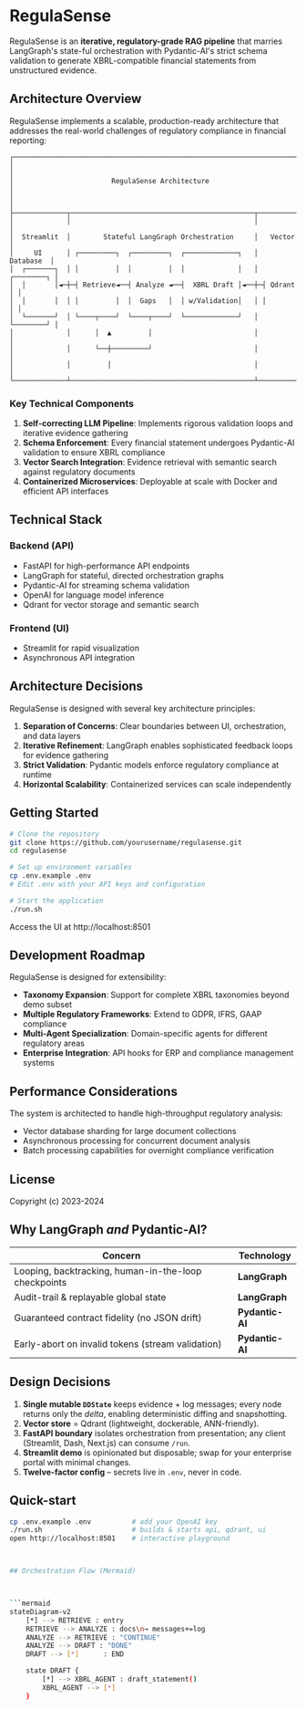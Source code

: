 # RegulaSense

RegulaSense is an **iterative, regulatory-grade RAG pipeline** that marries
LangGraph's state-ful orchestration with Pydantic-AI's strict schema validation
to generate XBRL-compatible financial statements from unstructured evidence.

## Architecture Overview

RegulaSense implements a scalable, production-ready architecture that addresses the real-world challenges of regulatory compliance in financial reporting:

```
┌─────────────────────────────────────────────────────────────────────────┐
│                                                                         │
│                        RegulaSense Architecture                         │
│                                                                         │
├─────────────┬─────────────────────────────────────────────┬────────────┤
│             │                                             │            │
│  Streamlit  │        Stateful LangGraph Orchestration     │   Vector   │
│     UI      │ ┌─────────┐  ┌─────────┐  ┌─────────────┐   │  Database  │
│  ┌───────┐  │ │         │  │         │  │             │   │ ┌────────┐ │
│  │       │◄─┼─┤ Retrieve◄──┤ Analyze ◄──┤  XBRL Draft │◄──┼─┤ Qdrant │ │
│  │       │  │ │         │  │  Gaps   │  │ w/Validation│   │ │        │ │
│  └───────┘  │ └────┬────┘  └────┬────┘  └─────────────┘   │ └────────┘ │
│             │      │  ▲         │                         │            │
│             │      └──┼─────────┘                         │            │
│             │         │                                   │            │
└─────────────┴─────────────────────────────────────────────┴────────────┘
```

### Key Technical Components

1. **Self-correcting LLM Pipeline**: Implements rigorous validation loops and iterative evidence gathering
2. **Schema Enforcement**: Every financial statement undergoes Pydantic-AI validation to ensure XBRL compliance
3. **Vector Search Integration**: Evidence retrieval with semantic search against regulatory documents
4. **Containerized Microservices**: Deployable at scale with Docker and efficient API interfaces

## Technical Stack

### Backend (API)
- FastAPI for high-performance API endpoints
- LangGraph for stateful, directed orchestration graphs
- Pydantic-AI for streaming schema validation
- OpenAI for language model inference
- Qdrant for vector storage and semantic search

### Frontend (UI)
- Streamlit for rapid visualization
- Asynchronous API integration

## Architecture Decisions

RegulaSense is designed with several key architecture principles:

1. **Separation of Concerns**: Clear boundaries between UI, orchestration, and data layers
2. **Iterative Refinement**: LangGraph enables sophisticated feedback loops for evidence gathering
3. **Strict Validation**: Pydantic models enforce regulatory compliance at runtime
4. **Horizontal Scalability**: Containerized services can scale independently

## Getting Started

```bash
# Clone the repository
git clone https://github.com/yourusername/regulasense.git
cd regulasense

# Set up environment variables
cp .env.example .env
# Edit .env with your API keys and configuration

# Start the application
./run.sh
```

Access the UI at http://localhost:8501

## Development Roadmap

RegulaSense is designed for extensibility:

- **Taxonomy Expansion**: Support for complete XBRL taxonomies beyond demo subset
- **Multiple Regulatory Frameworks**: Extend to GDPR, IFRS, GAAP compliance
- **Multi-Agent Specialization**: Domain-specific agents for different regulatory areas
- **Enterprise Integration**: API hooks for ERP and compliance management systems

## Performance Considerations

The system is architected to handle high-throughput regulatory analysis:

- Vector database sharding for large document collections
- Asynchronous processing for concurrent document analysis
- Batch processing capabilities for overnight compliance verification

## License

Copyright (c) 2023-2024

## Why LangGraph *and* Pydantic-AI?

| Concern                | Technology                             |
|------------------------|----------------------------------------|
| Looping, backtracking, human-in-the-loop checkpoints | **LangGraph** |
| Audit-trail & replayable global state           | **LangGraph** |
| Guaranteed contract fidelity (no JSON drift)    | **Pydantic-AI** |
| Early-abort on invalid tokens (stream validation)| **Pydantic-AI** |

## Design Decisions

1. **Single mutable `DDState`** keeps evidence + log messages; every node
   returns only the *delta*, enabling deterministic diffing and snapshotting.
2. **Vector store** = Qdrant (lightweight, dockerable, ANN-friendly).
3. **FastAPI boundary** isolates orchestration from presentation; any client
   (Streamlit, Dash, Next.js) can consume `/run`.
4. **Streamlit demo** is opinionated but disposable; swap for your enterprise
   portal with minimal changes.
5. **Twelve-factor config** – secrets live in `.env`, never in code.

## Quick-start

```bash
cp .env.example .env          # add your OpenAI key
./run.sh                      # builds & starts api, qdrant, ui
open http://localhost:8501    # interactive playground



## Orchestration Flow (Mermaid)



```mermaid
stateDiagram-v2
    [*] --> RETRIEVE : entry
    RETRIEVE --> ANALYZE : docs\n→ messages+=log
    ANALYZE --> RETRIEVE : "CONTINUE"
    ANALYZE --> DRAFT : "DONE"
    DRAFT --> [*]      : END

    state DRAFT {
        [*] --> XBRL_AGENT : draft_statement()
        XBRL_AGENT --> [*]
    }
